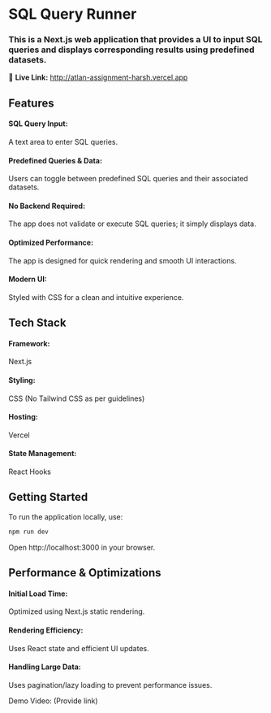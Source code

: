 # SQL Query Runner

### This is a Next.js web application that provides a UI to input SQL queries and displays corresponding results using predefined datasets.


🔗 **Live Link:** http://atlan-assignment-harsh.vercel.app

## Features
#### SQL Query Input:
A text area to enter SQL queries.

#### Predefined Queries & Data:
Users can toggle between predefined SQL queries and their associated datasets.

#### No Backend Required: 
The app does not validate or execute SQL queries; it simply displays data.

#### Optimized Performance: 
The app is designed for quick rendering and smooth UI interactions.

#### Modern UI: 
Styled with CSS for a clean and intuitive experience.

## Tech Stack
#### Framework: 
Next.js

#### Styling: 
CSS (No Tailwind CSS as per guidelines)

#### Hosting: 
Vercel

#### State Management: 
React Hooks

## Getting Started
To run the application locally, use:
```markdown
npm run dev 
```
Open http://localhost:3000 in your browser.




## Performance & Optimizations
#### Initial Load Time: 
Optimized using Next.js static rendering.

#### Rendering Efficiency: 
Uses React state and efficient UI updates.

#### Handling Large Data: 
Uses pagination/lazy loading to prevent performance issues.


Demo Video: (Provide link)
